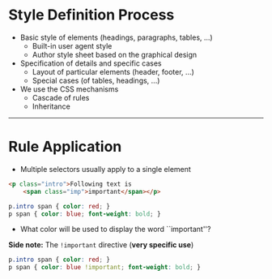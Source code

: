 # Style Definition Process

  * Basic style of elements (headings, paragraphs, tables, ...) 
    * Built-in user agent style
    * Author style sheet based on the graphical design
  * Specification of details and specific cases 
    * Layout of particular elements (header, footer, ...)
    * Special cases (of tables, headings, ...)
  * We use the CSS mechanisms 
    * Cascade of rules
    * Inheritance

---

# Rule Application

  * Multiple selectors usually apply to a single element

```html
<p class="intro">Following text is
    <span class="imp">important</span></p>
``` 

```css
p.intro span { color: red; }
p span { color: blue; font-weight: bold; }
``` 

  * What color will be used to display the word ``important''?

**Side note:** The `!important` directive (**very specific use**)

```css
p.intro span { color: red; }
p span { color: blue !important; font-weight: bold; }
```

